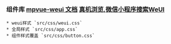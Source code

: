 ### 组件库 [mpvue-weui 文档](https://kuangpf.github.io/mpvue-weui/#/README) [真机浏览,微信小程序搜索WeUI]()
    * weui样式 `src/css/weui.css` 
    * 全局样式 `src/css/app.css` 
    * 组件样式覆盖 `src/css/button.css`
